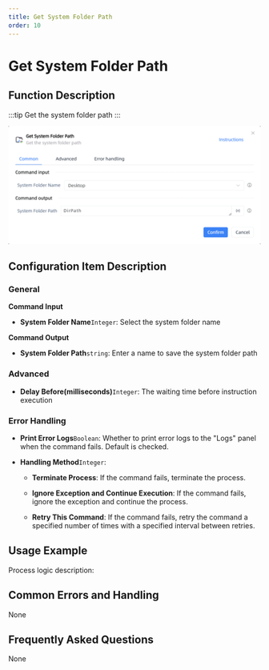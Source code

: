 ```yaml
---
title: Get System Folder Path
order: 10
---
```


# Get System Folder Path

## Function Description

:::tip 
Get the system folder path
:::

![Get System Folder Path](../../../assets/Get%20System%20Folder%20Path_command.png)

## Configuration Item Description

### General

**Command Input**

- **System Folder Name**`Integer`: Select the system folder name


**Command Output**

- **System Folder Path**`string`: Enter a name to save the system folder path

### Advanced

- **Delay Before(milliseconds)**`Integer`: The waiting time before instruction execution

### Error Handling

- **Print Error Logs**`Boolean`: Whether to print error logs to the "Logs" panel when the command fails. Default is checked. 

- **Handling Method**`Integer`:

    - **Terminate Process**: If the command fails, terminate the process.

    - **Ignore Exception and Continue Execution**: If the command fails, ignore the exception and continue the process.

    - **Retry This Command**: If the command fails, retry the command a specified number of times with a specified interval between retries.

## Usage Example

Process logic description:

## Common Errors and Handling

None

## Frequently Asked Questions

None


